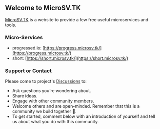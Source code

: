 ## Welcome to MicroSV.TK

[MicroSV.TK](https://www.microsv.tk) is a website to provide a few free useful microservices and tools.

### Micro-Services
- progressed.io: [https://progress.microsv.tk/](https://progress.microsv.tk/)
- short: [https://short.microsv.tk/](https://short.microsv.tk/)


### Support or Contact

Please come to project's [Discussions](https://github.com/luoch/microsv.github.io/discussions) to:
- Ask questions you’re wondering about.
- Share ideas.
- Engage with other community members.
- Welcome others and are open-minded. Remember that this is a community we build together 💪.
- To get started, comment below with an introduction of yourself and tell us about what you do with this community.
